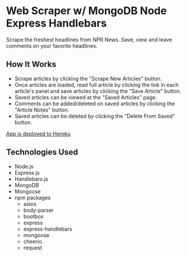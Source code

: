 # Web Scraper w/ MongoDB Node Express Handlebars

Scrape the freshest headlines from NPR News. Save, view and leave comments on your favorite headlines.

## How It Works

- Scrape articles by clicking the "Scrape New Articles" button.
- Once articles are loaded, read full article by clicking the link in each article's panel and save articles by clicking the "Save Article" button.
- Saved articles can be viewed at the "Saved Articles" page.
- Comments can be added/deleted on saved articles by clicking the "Article Notes" button.
- Saved articles can be deleted by clicking the "Delete From Saved" button.

[App is deployed to Heroku](https://)

## Technologies Used

- Node.js
- Express.js
- Handlebars.js
- MongoDB
- Mongoose
- npm packages
  - axios
  - body-parser
  - bootbox
  - express
  - express-handlebars
  - mongoose
  - cheerio
  - request
